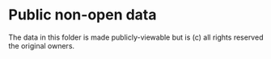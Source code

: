 # Public non-open data

The data in this folder is made publicly-viewable but is (c) all rights reserved the original owners.
